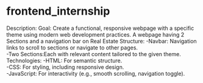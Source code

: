 # frontend_internship
Description:
      Goal: Create a functional, responsive webpage with a specific theme using modern web development practices. A webpage having 2 Sections and a navigation bar on Real Estate
      Structure:
              -Navbar: Navigation links to scroll to sections or navigate to other pages.  
              -Two Sections:Each with relevant content tailored to the given theme.  
      Technologies:
             -HTML:  For semantic structure.  
             -CSS:  For styling, including responsive design.  
             -JavaScript:  For interactivity (e.g., smooth scrolling, navigation toggle). 
